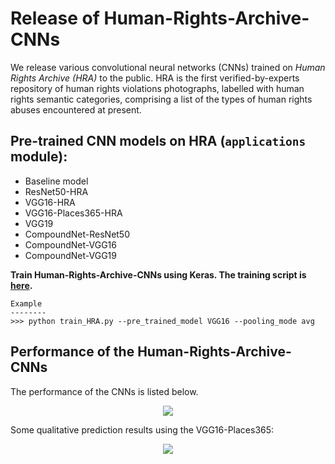 # Release of Human-Rights-Archive-CNNs

We release various convolutional neural networks (CNNs) trained on _Human Rights Archive (HRA)_ to the public.
HRA is the first verified-by-experts repository of human rights violations photographs, labelled with human rights semantic categories,
comprising a list of the types of human rights abuses encountered at present.

## Pre-trained CNN models on HRA (`applications` module):

* Baseline model
* ResNet50-HRA
* VGG16-HRA
* VGG16-Places365-HRA
* VGG19
* CompoundNet-ResNet50
* CompoundNet-VGG16
* CompoundNet-VGG19


**Train Human-Rights-Archive-CNNs using Keras. The training script is [here](https://github.com/GKalliatakis/Human-Rights-Archive-CNNs/blob/master/train_HRA.py).**

    Example
    --------
    >>> python train_HRA.py --pre_trained_model VGG16 --pooling_mode avg


## Performance of the Human-Rights-Archive-CNNs

The performance of the CNNs is listed below.

<p align="center">
  <img src="https://github.com/GKalliatakis/Human-Rights-Archive-CNNs/table3.png?raw=true"/>
</p>


Some qualitative prediction results using the VGG16-Places365:

<p align="center">
  <img src="https://github.com/GKalliatakis/Human-Rights-Archive-CNNs/fig8.png?raw=true"/>
</p>